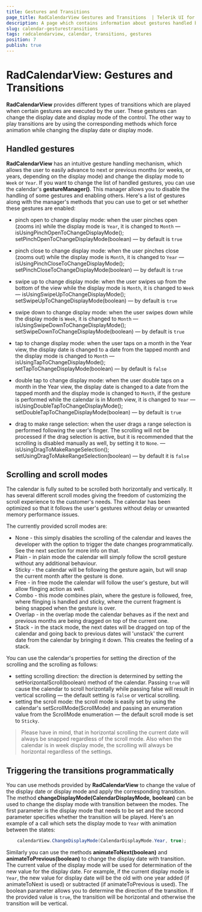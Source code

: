 ```yaml
---
title: Gestures and Transitions
page_title: RadCalendarView Gestures and Transitions  | Telerik UI for Xamarin.Android Documentation
description: A page which contains information about gestures handled by RadCalendarView for Android. The article also explains how to animate the changes in the display date and display mode.
slug: calendar-gesturestransitions
tags: radcalendarview, calendar, transitions, gestures
position: 7
publish: true
---
```


# RadCalendarView: Gestures and Transitions

**RadCalendarView** provides different types of transitions which are played when certain gestures are executed by the user.
These gestures can change the display date and display mode of the control. The other way to play transitions are by using the corresponding methods which force animation while changing the display date or display mode.

## Handled gestures

**RadCalendarView** has an intuitive gesture handling mechanism, which allows the user to easily advance to next or previous months (or weeks, or years, depending on the display mode) and change the display mode to `Week` or `Year`.
If you want to change the list of handled gestures, you can use the calendar's **gestureManager()**. This manager allows you to disable the handling of some gestures and enabling others. Here's a list of gestures along with the
manager's methods that you can use to get or set whether these gestures are enabled:
 
 * pinch open to change display mode: when the user pinches open (zooms in) while the display mode is `Year`, it is changed to `Month` &mdash; isUsingPinchOpenToChangeDisplayMode(); setPinchOpenToChangeDisplayMode(boolean) &mdash; by default is `true`
 * pinch close to change display mode: when the user pinches close (zooms out) while the display mode is `Month`, it is changed to `Year` &mdash; isUsingPinchCloseToChangeDisplayMode(); setPinchCloseToChangeDisplayMode(boolean) &mdash; by default is `true`

 * swipe up to change display mode: when the user swipes up from the bottom of the view while the display mode is `Month`, it is changed to `Week` &mdash; isUsingSwipeUpToChangeDisplayMode(); setSwipeUpToChangeDisplayMode(boolean) &mdash; by default is `true`
 * swipe down to change display mode: when the user swipes down while the display mode is `Week`, it is changed to `Month` &mdash; isUsingSwipeDownToChangeDisplayMode(); setSwipeDownToChangeDisplayMode(boolean) &mdash; by default is `true`

 * tap to change display mode: when the user taps on a month in the Year view, the display date is changed to a date from the tapped month and the display mode is changed to `Month` &mdash; isUsingTapToChangeDisplayMode(); setTapToChangeDisplayMode(boolean) &mdash; by default is `false`
 * double tap to change display mode: when the user double taps on a month in the Year view, the display date is changed to a date from the tapped month and the display mode is changed to `Month`, if the gesture is performed while the calendar is in Month view, it is changed to `Year` &mdash; isUsingDoubleTapToChangeDisplayMode(); setDoubleTapToChangeDisplayMode(boolean) &mdash; by default is `true`
 * drag to make range selection: when the user drags a range selection is performed following the user's finger. The scrolling will not be processed if the drag selection is active, but it is recommended that the scrolling is disabled manually as well, by setting it to `None`. &mdash; isUsingDragToMakeRangeSelection(); setUsingDragToMakeRangeSelection(boolean) &mdash; by default it is `false`

## Scrolling and scroll modes
The calendar is fully suited to be scrolled both horizontally and vertically. It has several different scroll modes giving the freedom of customizing the scroll experience to the customer's needs. The calendar has been optimized so that it follows the user's gestures without delay or 
unwanted memory performance issues.

The currently provided scroll modes are:

 * None - this simply disables the scrolling of the calendar and leaves the developer with the option to trigger the date changes programmatically. See the next section for more info on that.
 * Plain - in plain mode the calendar will simply follow the scroll gesture without any additional behaviour.
 * Sticky - the calendar will be following the gesture again, but will snap the current month after the gesture is done.
 * Free - in free mode the calendar will follow the user's gesture, but will allow flinging action as well.
 * Combo - this mode combines plain, where the gesture is followed, free, where flinging is handled and sticky, where the current fragment is being snapped when the gesture is over.
 * Overlap - in the overlap mode the calendar behaves as if the next and previous months are being dragged on top of the current one.
 * Stack - in the stack mode, the next dates will be dragged on top of the calendar and going back to previous dates will 'unstack' the current date from the calendar by bringing it down. This creates the feeling of a stack.
 
You can use the calendar's properties for setting the direction of the scrolling and the scrolling as follows:

* setting scrolling direction: the direction is determined by setting the setHorizontalScroll(boolean) method of the calendar. Passing `true` will cause the calendar to scroll horizontally while passing false will result in vertical scrolling &mdash; the default setting is `false` or vertical scrolling.
* setting the scroll mode: the scroll mode is easily set by using the calendar's setScrollMode(ScrollMode) and passing an enumeration value from the ScrollMode enumeration &mdash; the default scroll mode is set to `Sticky`.

> Please have in mind, that in horizontal scrolling the current date will always be snapped regardless of the scroll mode. Also when the calendar is in week display mode, the scrolling will always be horizontal regardless of the settings.
 
## Triggering the transitions programmatically

You can use methods provided by **RadCalendarView** to change the value of the display date or display mode and apply the corresponding transition. The method **changeDisplayMode(CalendarDisplayMode, boolean)** can be used
to change the display mode with transition between the modes. The first parameter is the display mode that needs to be set and the second parameter specifies whether the transition will be played. Here's an example of
a call which sets the display mode to `Year` with animation between the states:


```C#
	calendarView.ChangeDisplayMode(CalendarDisplayMode.Year, true);
```

Similarly you can use the methods **animateToNext(boolean)** and **animateToPrevious(boolean)** to change the display date with transition. The current value of the display mode will be used for determination of the new value
for the display date. For example, if the current display mode is `Year`, the new value for display date will be the old with one year added (if animateToNext is used) or subtracted (if animateToPrevious is used). The boolean
parameter allows you to determine the direction of the transition. If the provided value is `true`, the transition will be horizontal and otherwise the transition will be vertical.
